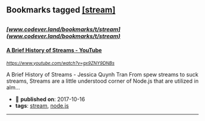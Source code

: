 ## Bookmarks tagged [[stream]](https://www.codever.land/search?q=[stream])

_<sup><sup>[www.codever.land/bookmarks/t/stream](www.codever.land/bookmarks/t/stream)</sup></sup>_
---
#### [A Brief History of Streams - YouTube](https://www.youtube.com/watch?v=gx9ZNY9DNBs)
_<sup>https://www.youtube.com/watch?v=gx9ZNY9DNBs</sup>_

A Brief History of Streams - Jessica Quynh Tran From spew streams to suck streams, Streams are a little understood corner of Node.js that are utilized in alm...
* :calendar: **published on**: 2017-10-16
* **tags**: [stream](../tagged/stream.md), [node.js](../tagged/node.js.md)
---
